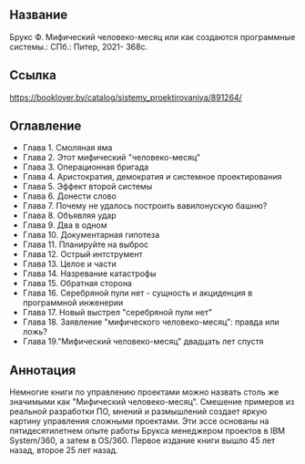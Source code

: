 ## Название

Брукс Ф. Мифический человеко-месяц или как создаются программные системы.: СПб.: Питер, 2021- 368с.

## Ссылка
https://booklover.by/catalog/sistemy_proektirovaniya/891264/

## Оглавление
- Глава 1. Смоляная яма
- Глава 2. Этот мифический "человеко-месяц"
- Глава 3. Операционная бригада
- Глава 4. Аристократия, демократия и системное проектирования
- Глава 5. Эффект второй системы
- Глава 6. Донести слово
- Глава 7. Почему не удалось построить вавилонускую башню?
- Глава 8. Объявляя удар
- Глава 9. Два в одном
- Глава 10. Документарная гипотеза
- Глава 11. Планируйте на выброс
- Глава 12. Острый интструмент
- Глава 13. Целое и части
- Глава 14. Назревание катастрофы
- Глава 15. Обратная сторона
- Глава 16. Серебряной пули нет - сущность и акциденция в программной инженерии
- Глава 17. Новый выстрел "серебряной пули нет"
- Глава 18. Заявление "мифического человеко-месяц": правда или ложь?
- Глава 19."Мифический человеко-месяц" двадцать лет спустя

## Аннотация
Немногие книги по управлению проектами можно назвать столь же значимыми как "Мифический человеко-месяц". Смешение примеров из реальной разработки ПО, мнений и размышлений создает яркую картину управления сложными проектами. Эти эссе основаны на пятидесятилетнем опыте работы Брукса менеджером проектов в IBM System/360, а затем в OS/360. Первое издание книги вышло 45 лет назад, второе 25 лет назад.

